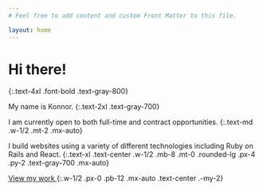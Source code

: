 ```yaml
---
# Feel free to add content and custom Front Matter to this file.

layout: home
---
```


# Hi there!
{:.text-4xl .font-bold .text-gray-800}

My name is Konnor.
{:.text-2xl .text-gray-700}

I am currently open to both full-time and contract opportunities.
{:.text-md .w-1/2 .mt-2 .mx-auto}

I build websites using a variety of different technologies including Ruby on Rails and React.
{:.text-xl .text-center .w-1/2 .mb-8 .mt-0 .rounded-lg .px-4 .py-2 .text-gray-700 .mx-auto}

<a href="projects" class="px-4 py-2 text-lg text-green-800 bg-green-200 border-2 border-transparent border-solid rounded-lg hover:bg-green-100 hover:border-green-800 hover:border-solid focus:border-green-800 focus:border-solid">
  View my work
  <i class="pl-2 fas fa-long-arrow-alt-right"></i>
</a>
{:.w-1/2 .px-0 .pb-12 .mx-auto .text-center .-my-2}


